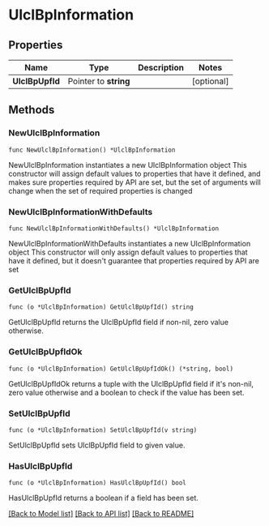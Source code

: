 # UlclBpInformation

## Properties

Name | Type | Description | Notes
------------ | ------------- | ------------- | -------------
**UlclBpUpfId** | Pointer to **string** |  | [optional] 

## Methods

### NewUlclBpInformation

`func NewUlclBpInformation() *UlclBpInformation`

NewUlclBpInformation instantiates a new UlclBpInformation object
This constructor will assign default values to properties that have it defined,
and makes sure properties required by API are set, but the set of arguments
will change when the set of required properties is changed

### NewUlclBpInformationWithDefaults

`func NewUlclBpInformationWithDefaults() *UlclBpInformation`

NewUlclBpInformationWithDefaults instantiates a new UlclBpInformation object
This constructor will only assign default values to properties that have it defined,
but it doesn't guarantee that properties required by API are set

### GetUlclBpUpfId

`func (o *UlclBpInformation) GetUlclBpUpfId() string`

GetUlclBpUpfId returns the UlclBpUpfId field if non-nil, zero value otherwise.

### GetUlclBpUpfIdOk

`func (o *UlclBpInformation) GetUlclBpUpfIdOk() (*string, bool)`

GetUlclBpUpfIdOk returns a tuple with the UlclBpUpfId field if it's non-nil, zero value otherwise
and a boolean to check if the value has been set.

### SetUlclBpUpfId

`func (o *UlclBpInformation) SetUlclBpUpfId(v string)`

SetUlclBpUpfId sets UlclBpUpfId field to given value.

### HasUlclBpUpfId

`func (o *UlclBpInformation) HasUlclBpUpfId() bool`

HasUlclBpUpfId returns a boolean if a field has been set.


[[Back to Model list]](../README.md#documentation-for-models) [[Back to API list]](../README.md#documentation-for-api-endpoints) [[Back to README]](../README.md)


